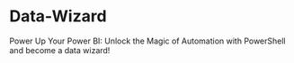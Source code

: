 # Data-Wizard
Power Up Your Power BI: Unlock the Magic of Automation with PowerShell and become a data wizard!
